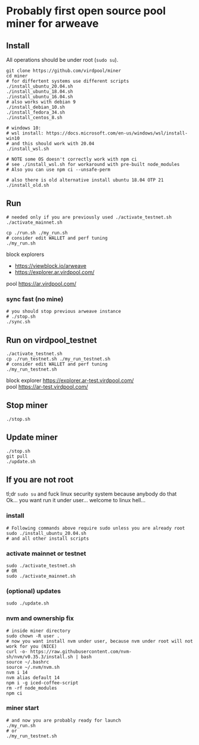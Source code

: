 # Probably first open source pool miner for arweave

## Install
All operations should be under root (`sudo su`).

    git clone https://github.com/virdpool/miner
    cd miner
    # for differtent systems use different scripts
    ./install_ubuntu_20.04.sh
    ./install_ubuntu_18.04.sh
    ./install_ubuntu_16.04.sh
    # also works with debian 9
    ./install_debian_10.sh
    ./install_fedora_34.sh
    ./install_centos_8.sh
    
    # windows 10:
    # wsl install: https://docs.microsoft.com/en-us/windows/wsl/install-win10
    # and this should work with 20.04
    ./install_wsl.sh
    
    # NOTE some OS doesn't correctly work with npm ci
    # see ./install_wsl.sh for workaround with pre-built node_modules
    # Also you can use npm ci --unsafe-perm
    
    # also there is old alternative install ubuntu 18.04 OTP 21
    ./install_old.sh

## Run

    # needed only if you are previously used ./activate_testnet.sh
    ./activate_mainnet.sh
    
    cp ./run.sh ./my_run.sh
    # consider edit WALLET and perf tuning
    ./my_run.sh

block explorers 
 * https://viewblock.io/arweave
 * https://explorer.ar.virdpool.com/

pool https://ar.virdpool.com/

### sync fast (no mine)

    # you should stop previous arweave instance
    # ./stop.sh
    ./sync.sh

## Run on virdpool_testnet

    ./activate_testnet.sh
    cp ./run_testnet.sh ./my_run_testnet.sh
    # consider edit WALLET and perf tuning
    ./my_run_testnet.sh

block explorer https://explorer.ar-test.virdpool.com/ \
pool https://ar-test.virdpool.com/

## Stop miner

    ./stop.sh

## Update miner

    ./stop.sh
    git pull
    ./update.sh

## If you are not root
tl;dr `sudo su` and fuck linux security system because anybody do that \
Ok... you want run it under user... welcome to linux hell...

### install

    # Following commands above require sudo unless you are already root
    sudo ./install_ubuntu_20.04.sh
    # and all other install scripts

### activate mainnet or testnet

    sudo ./activate_testnet.sh
    # OR
    sudo ./activate_mainnet.sh

### (optional) updates

    sudo ./update.sh

### nvm and ownership fix

    # inside miner directory
    sudo chown -R user .
    # now you want install nvm under user, because nvm under root will not work for you (NICE)
    curl -o- https://raw.githubusercontent.com/nvm-sh/nvm/v0.35.3/install.sh | bash
    source ~/.bashrc
    source ~/.nvm/nvm.sh
    nvm i 14
    nvm alias default 14
    npm i -g iced-coffee-script
    rm -rf node_modules
    npm ci
    
### miner start

    # and now you are probably ready for launch
    ./my_run.sh
    # or
    ./my_run_testnet.sh
